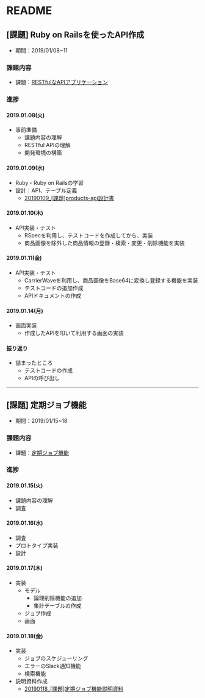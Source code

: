 # README

## [課題] Ruby on Railsを使ったAPI作成

- 期間：2019/01/08~11

### 課題内容

- 課題：[RESTfulなAPIアプリケーション](https://docs.google.com/document/d/1-IcZxm6wz0-5nzzYT-xyHVttKKbWtobwHe3hwelrJUg/edit?usp=sharing)


### 進捗

#### 2019.01.08(火)

- 事前準備
  - 課題内容の理解
  - RESTful APIの理解
  - 開発環境の構築

#### 2019.01.09(水)

- Ruby・Ruby on Railsの学習
- 設計：API、テーブル定義
  - [20190109_[課題]products-api設計書](https://docs.google.com/spreadsheets/d/1S-_QRlR_OAG-uDlScVanKypa9G9czYkdYgyO4zHtReU/edit?usp=sharing)

#### 2019.01.10(木)

- API実装・テスト
  - RSpecを利用し、テストコードを作成してから、実装
  - 商品画像を除外した商品情報の登録・検索・変更・削除機能を実装

#### 2019.01.11(金)

- API実装・テスト
  - CarrierWaveを利用し、商品画像をBase64に変換し登録する機能を実装
  - テストコードの追加作成
  - APIドキュメントの作成

#### 2019.01.14(月)

- 画面実装
  - 作成したAPIを叩いて利用する画面の実装

#### 振り返り

- 詰まったところ
  - テストコードの作成
  - APIの呼び出し

---

## [課題] 定期ジョブ機能

- 期間：2019/01/15~18

### 課題内容

- 課題：[定期ジョブ機能](https://docs.google.com/document/d/1kCXnPVg0ChcT2MaG4mMjeEyR-8og3kzCCIRAoZQPjHc/edit?usp=sharing)

### 進捗

#### 2019.01.15(火)

- 課題内容の理解
- 調査

#### 2019.01.16(水)

- 調査
- プロトタイプ実装
- 設計

#### 2019.01.17(木)

- 実装
  - モデル
    - 論理削除機能の追加
    - 集計テーブルの作成
  - ジョブ作成
  - 画面

#### 2019.01.18(金)

- 実装
  - ジョブのスケジューリング
  - エラーのSlack通知機能
  - 検索機能
- 説明資料作成
  - [20190118_[課題]定期ジョブ機能説明資料](https://docs.google.com/presentation/d/1eZq01w569Fuz3eNvotJQEnIskRUgNppRvD1OM3LIoes/edit?usp=sharing)
